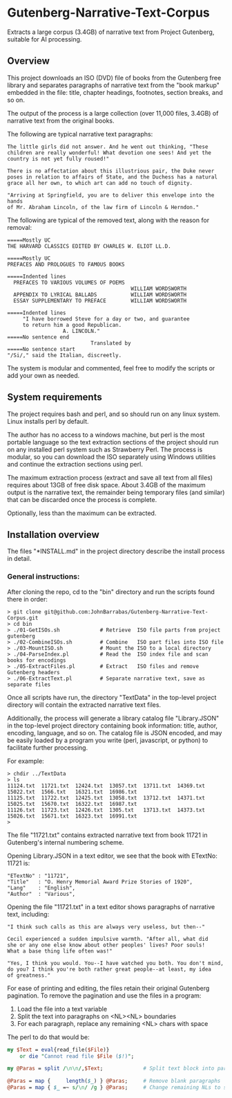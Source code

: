 # Gutenberg-Narrative-Text-Corpus

Extracts a large corpus (3.4GB) of narrative text from Project Gutenberg, suitable for AI processing.

## Overview

This project downloads an ISO (DVD) file of books from the Gutenberg free library and separates
paragraphs of narrative text from the "book markup" embedded in the file: title, chapter headings,
footnotes, section breaks, and so on.

The output of the process is a large collection (over 11,000 files, 3.4GB) of narrative
text from the original books.

The following are typical narrative text paragraphs:

````
The little girls did not answer. And he went out thinking, "These
children are really wonderful! What devotion one sees! And yet the
country is not yet fully roused!"

There is no affectation about this illustrious pair, the Duke never
poses in relation to affairs of State, and the Duchess has a natural
grace all her own, to which art can add no touch of dignity.

"Arriving at Springfield, you are to deliver this envelope into the hands
of Mr. Abraham Lincoln, of the law firm of Lincoln & Herndon."
````

The following are typical of the removed text, along with the reason for removal:

````
=====Mostly UC
THE HARVARD CLASSICS EDITED BY CHARLES W. ELIOT LL.D.

=====Mostly UC
PREFACES AND PROLOGUES TO FAMOUS BOOKS

=====Indented lines
  PREFACES TO VARIOUS VOLUMES OF POEMS
                                        WILLIAM WORDSWORTH
  APPENDIX TO LYRICAL BALLADS           WILLIAM WORDSWORTH
  ESSAY SUPPLEMENTARY TO PREFACE        WILLIAM WORDSWORTH

=====Indented lines
     "I have borrowed Steve for a day or two, and guarantee
     to return him a good Republican.
                  A. LINCOLN."
=====No sentence end
                           Translated by
=====No sentence start
"/Si/," said the Italian, discreetly.
````
The system is modular and commented, feel free to modify the scripts
or add your own as needed.

## System requirements

The project requires bash and perl, and so should run on any linux system. Linux
installs perl by default.

The author has no access to a windows machine, but perl is the most portable language
so the text extraction sections of the project should run on any installed perl system
such as Strawberry Perl. The process is modular, so you can download the ISO separately
using Windows utilities and continue the extraction sections using perl.

The maximum extraction process (extract and save all text from all files) requires about
13GB of free disk space. About 3.4GB of the maximum output is the narrative text,
the remainder being temporary files (and similar) that can be discarded once the
process is complete.

Optionally, less than the maximum can be extracted.

## Installation overview

The files "*INSTALL.md" in the project directory describe the install process in detail.

### General instructions:

After cloning the repo, cd to the "bin" directory and run the scripts
found there in order:

````
> git clone git@github.com:JohnBarrabas/Gutenberg-Narrative-Text-Corpus.git
> cd bin
> ./01-GetISOs.sh             # Retrieve  ISO file parts from project gutenberg
> ./02-CombineISOs.sh         # Combine   ISO part files into ISO file
> ./03-MountISO.sh            # Mount the ISO to a local directory
> ./04-ParseIndex.pl          # Read the  ISO index file and scan books for encodings
> ./05-ExtractFiles.pl        # Extract   ISO files and remove Gutenberg headers
> ./06-ExtractText.pl         # Separate narrative text, save as separate files
````

Once all scripts have run, the directory "TextData" in the top-level project directory
will contain the extracted narrative text files.

Additionally, the process will generate a library catalog file "Library.JSON" in the
top-level project directory containing book information: title, author, encoding,
language, and so on. The catalog file is JSON encoded, and may be easily loaded by
a program you write (perl, javascript, or python) to facilitate further processing.

For example:

````
> chdir ../TextData
> ls
11124.txt  11721.txt  12424.txt  13057.txt  13711.txt  14369.txt  15022.txt  1566.txt	16321.txt  16986.txt
11125.txt  11722.txt  12425.txt  13058.txt  13712.txt  14371.txt  15025.txt  15670.txt	16322.txt  16987.txt
11126.txt  11723.txt  12426.txt  1305.txt   13713.txt  14373.txt  15026.txt  15671.txt	16323.txt  16991.txt
>
````

The file "11721.txt" contains extracted narrative text from book 11721 in Gutenberg's
internal numbering scheme.

Opening Library.JSON in a text editor, we see that the book with ETextNo: 11721 is:

````
"ETextNo" : "11721",
"Title"   : "O. Henry Memorial Award Prize Stories of 1920",
"Lang"    : "English",
"Author"  : "Various",
````

Opening the file "11721.txt" in a text editor shows paragraphs of narrative text, including:

````
"I think such calls as this are always very useless, but then--"

Cecil experienced a sudden impulsive warmth. "After all, what did
she or any one else know about other peoples' lives? Poor souls!
What a base thing life often was!"

"Yes, I think you would. You--I have watched you both. You don't mind,
do you? I think you're both rather great people--at least, my idea
of greatness."
````

For ease of printing and editing, the files retain their original Gutenberg
pagination. To remove the pagination and use the files in a program:

1) Load the file into a text variable
2) Split the text into paragraphs on &lt;NL&gt;&lt;NL&gt; boundaries
3) For each paragraph, replace any remaining &lt;NL&gt; chars with space

The perl to do that would be:

````perl
my $Text = eval{read_file($File)}
    or die "Cannot read file $File ($!)";

my @Paras = split /\n\n/,$Text;             # Split text block into paragraphs

@Paras = map {     length($_) } @Paras;     # Remove blank paragraphs
@Paras = map { $_ =~ s/\n/ /g } @Paras;     # Change remaining NLs to spaces

````